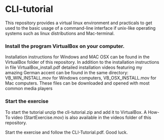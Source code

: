 # CLI-tutorial
This repository provides a virtual linux environment and practicals to get used to the basic usage of a command-line interface if unix-like operating systems such as linux distributions and Mac-terminal.

### Install the program VirtualBox on your computer. 

Installation instructions for Windows and MAC OSX can be found in the VirtualBox folder of this repository. 
In addition to the installation instructions in file VirtualBox_install.pdf detailed installation videos featuring my amazing German accent can be found in the same directory: VB_WIN_INSTALL.mov for Windows computers, VB_OSX_INSTALL.mov for Mac computers. These files can be downloaded and opened with most common media players

### Start the exercise

To start the tutorial unzip the cli-tutorial.zip and add it to VirtualBox. A How-To video (StartExercise.mov) is also available in the videos folder of this repository.

Start the exercise and follow the CLI-Tutorial.pdf.
Good luck.
